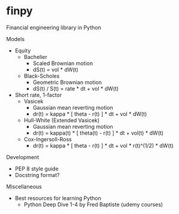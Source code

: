 # finpy
Financial engineering library in Python

Models
- Equity
  - Bachelier
    - Scaled Brownian motion
    - dS(t) = vol * dW(t)
  - Black-Scholes 
    - Geometric Brownian motion
    - dS(t) / S(t) = rate * dt + vol * dW(t)
- Short rate, 1-factor
  - Vasicek
    - Gaussian mean reverting motion 
    - dr(t) = kappa * [ theta - r(t) ] * dt + vol * dW(t)
  - Hull-White (Extended Vasicek)
    - Gaussian mean reverting motion
    - dr(t) = kappa(t) * [ theta(t) - r(t) ] * dt + vol(t) * dW(t)
  - Cox-Ingersoll-Ross
    - dr(t) = kappa * [ theta - r(t) ] * dt + vol * r(t)^(1/2) * dW(t)

Development
- PEP 8 style guide
- Docstring format?

Miscellaneous
- Best resources for learning Python
  - Python Deep Dive 1-4 by Fred Baptiste (udemy courses)
